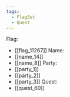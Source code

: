 ```yaml
---
tags:
  - FlagSet
  - Quest
---
```

Flag:
- [[flag_11267]]
Name:
- [[name_14]]
- [[name_8]]
Party:
- [[party_1]]
- [[party_2]]
- [[party_3]]
Quest:
- [[quest_60]]
